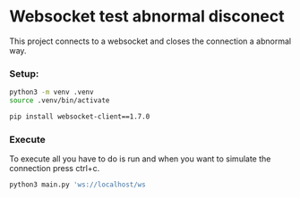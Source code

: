 # Websocket test abnormal disconect

This project connects to a websocket and closes the connection 
a abnormal way.

### Setup:
```bash
python3 -m venv .venv
source .venv/bin/activate

pip install websocket-client==1.7.0

```

### Execute
To execute all you have to do is run and when you want to simulate the connection
press ctrl+c.

```bash
python3 main.py 'ws://localhost/ws
```


